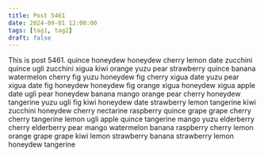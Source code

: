 ```yaml
---
title: Post 5461
date: 2024-09-01 12:00:00
tags: [tag1, tag2]
draft: false
---
```

This is post 5461.
quince
honeydew
honeydew
cherry
lemon
date
zucchini
quince
ugli
zucchini
xigua
kiwi
orange
yuzu
pear
strawberry
quince
banana
watermelon
cherry
fig
yuzu
honeydew
fig
cherry
xigua
date
yuzu
pear
xigua
date
fig
honeydew
honeydew
fig
orange
xigua
honeydew
xigua
apple
date
ugli
pear
honeydew
banana
mango
orange
pear
cherry
honeydew
tangerine
yuzu
ugli
fig
kiwi
honeydew
date
strawberry
lemon
tangerine
kiwi
zucchini
honeydew
cherry
nectarine
raspberry
quince
grape
grape
cherry
cherry
tangerine
lemon
ugli
apple
quince
tangerine
mango
yuzu
elderberry
cherry
elderberry
pear
mango
watermelon
banana
raspberry
cherry
lemon
orange
grape
grape
kiwi
lemon
strawberry
banana
strawberry
lemon
honeydew
tangerine
